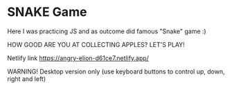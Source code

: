 # SNAKE Game



Here I was practicing JS and as outcome did famous "Snake" game :)

HOW GOOD ARE YOU AT COLLECTING APPLES? LET'S PLAY!  

Netlify link https://angry-elion-d61ce7.netlify.app/

WARNING! Desktop version only (use keyboard buttons to control up, down, right and left)
